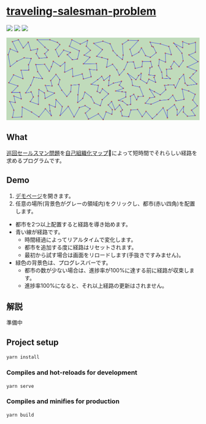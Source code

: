 # [traveling-salesman-problem](https://traveling-salesman-probl-885eb.firebaseapp.com/)

![](https://img.shields.io/badge/Vue.js-000.svg?logo=Vue.js&style=plastic)
![](https://img.shields.io/badge/JavaScript-000000.svg?logo=JavaScript&style=plastic)
![](https://img.shields.io/badge/macOS-000.svg?logo=macOS&style=plastic)


![](./docs/image/sample.png)

## What
[巡回セールスマン問題](https://ja.wikipedia.org/wiki/%E5%B7%A1%E5%9B%9E%E3%82%BB%E3%83%BC%E3%83%AB%E3%82%B9%E3%83%9E%E3%83%B3%E5%95%8F%E9%A1%8C)を[自己組織化マップ](https://ja.wikipedia.org/wiki/%E8%87%AA%E5%B7%B1%E7%B5%84%E7%B9%94%E5%8C%96%E5%86%99%E5%83%8F)によって短時間でそれらしい経路を求めるプログラムです。

## Demo

1. [デモページ](https://traveling-salesman-probl-885eb.firebaseapp.com/)を開きます。
1. 任意の場所(背景色がグレーの領域内)をクリックし、都市(赤い四角)を配置します。

* 都市を2つ以上配置すると経路を導き始めます。
* 青い線が経路です。
  * 時間経過によってリアルタイムで変化します。
  * 都市を追加する度に経路はリセットされます。
  * 最初から試す場合は画面をリロードします(手抜きですみません)。
* 緑色の背景色は、プログレスバーです。
  * 都市の数が少ない場合は、進捗率が100%に達する前に経路が収束します。
  * 進捗率100%になると、それ以上経路の更新はされません。

## 解説
準備中

## Project setup
```
yarn install
```

### Compiles and hot-reloads for development
```
yarn serve
```

### Compiles and minifies for production
```
yarn build
```
